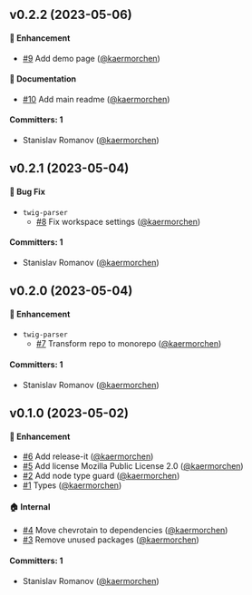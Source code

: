 ## v0.2.2 (2023-05-06)

#### :rocket: Enhancement
* [#9](https://github.com/kaermorchen/twig-parser/pull/9) Add demo page ([@kaermorchen](https://github.com/kaermorchen))

#### :memo: Documentation
* [#10](https://github.com/kaermorchen/twig-parser/pull/10) Add main readme ([@kaermorchen](https://github.com/kaermorchen))

#### Committers: 1
- Stanislav Romanov ([@kaermorchen](https://github.com/kaermorchen))

## v0.2.1 (2023-05-04)

#### :bug: Bug Fix
* `twig-parser`
  * [#8](https://github.com/kaermorchen/twig-parser/pull/8) Fix workspace settings ([@kaermorchen](https://github.com/kaermorchen))

#### Committers: 1
- Stanislav Romanov ([@kaermorchen](https://github.com/kaermorchen))

## v0.2.0 (2023-05-04)

#### :rocket: Enhancement
* `twig-parser`
  * [#7](https://github.com/kaermorchen/twig-parser/pull/7) Transform repo to monorepo ([@kaermorchen](https://github.com/kaermorchen))

#### Committers: 1
- Stanislav Romanov ([@kaermorchen](https://github.com/kaermorchen))

## v0.1.0 (2023-05-02)

#### :rocket: Enhancement
* [#6](https://github.com/kaermorchen/twig-parser/pull/6) Add release-it ([@kaermorchen](https://github.com/kaermorchen))
* [#5](https://github.com/kaermorchen/twig-parser/pull/5) Add license Mozilla Public License 2.0 ([@kaermorchen](https://github.com/kaermorchen))
* [#2](https://github.com/kaermorchen/twig-parser/pull/2) Add node type guard ([@kaermorchen](https://github.com/kaermorchen))
* [#1](https://github.com/kaermorchen/twig-parser/pull/1) Types ([@kaermorchen](https://github.com/kaermorchen))

#### :house: Internal
* [#4](https://github.com/kaermorchen/twig-parser/pull/4) Move chevrotain to dependencies ([@kaermorchen](https://github.com/kaermorchen))
* [#3](https://github.com/kaermorchen/twig-parser/pull/3) Remove unused packages ([@kaermorchen](https://github.com/kaermorchen))

#### Committers: 1
- Stanislav Romanov ([@kaermorchen](https://github.com/kaermorchen))
